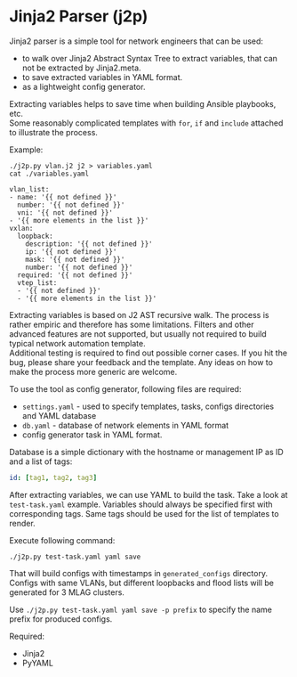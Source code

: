# Jinja2 Parser (j2p)

Jinja2 parser is a simple tool for network engineers that can be used:
- to walk over Jinja2 Abstract Syntax Tree to extract variables, that can not be extracted by Jinja2.meta.
- to save extracted variables in YAML format.
- as a lightweight config generator.  

Extracting variables helps to save time when building Ansible playbooks, etc.  
Some reasonably complicated templates with `for`, `if` and `include` attached to illustrate the process.  

Example:  
```text
./j2p.py vlan.j2 j2 > variables.yaml
cat ./variables.yaml

vlan_list:
- name: '{{ not defined }}'
  number: '{{ not defined }}'
  vni: '{{ not defined }}'
- '{{ more elements in the list }}'
vxlan:
  loopback:
    description: '{{ not defined }}'
    ip: '{{ not defined }}'
    mask: '{{ not defined }}'
    number: '{{ not defined }}'
  required: '{{ not defined }}'
  vtep_list:
  - '{{ not defined }}'
  - '{{ more elements in the list }}'
```

Extracting variables is based on J2 AST recursive walk. The process is rather empiric and therefore has some limitations.
Filters and other advanced features are not supported, but usually not required to build typical network automation template.  
Additional testing is required to find out possible corner cases. If you hit the bug, please share your feedback and the template.
Any ideas on how to make the process more generic are welcome.

To use the tool as config generator, following files are required:
- `settings.yaml` - used to specify templates, tasks, configs directories and YAML database
- `db.yaml` - database of network elements in YAML format
- config generator task in YAML format.

Database is a simple dictionary with the hostname or management IP as ID and a list of tags:
```yaml
id: [tag1, tag2, tag3]
```

After extracting variables, we can use YAML to build the task.
Take a look at `test-task.yaml` example.
Variables should always be specified first with corresponding tags.
Same tags should be used for the list of templates to render.

Execute following command:
```text
./j2p.py test-task.yaml yaml save
```

That will build configs with timestamps in `generated_configs` directory.
Configs with same VLANs, but different loopbacks and flood lists will be generated for 3 MLAG clusters.

Use `./j2p.py test-task.yaml yaml save -p prefix` to specify the name prefix for produced configs.

Required:
- Jinja2
- PyYAML